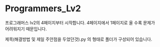 # Programmers_Lv2
 프로그래머스 lv2의 4페이지부터 시작합니다.
 4페이지에서 1페이지로 올 수록 문제가 어려워지기 때문입니다.
 
 제목(해결방법 및 제일 주안점을 두었던것).py
 의 형태로 폴더가 구성되어 있습니다.

